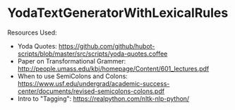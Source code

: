 # YodaTextGeneratorWithLexicalRules

Resources Used:
- Yoda Quotes: https://github.com/github/hubot-scripts/blob/master/src/scripts/yoda-quotes.coffee
- Paper on Transformational Grammer: http://people.umass.edu/kbj/homepage/Content/601_lectures.pdf
- When to use SemiColons and Colons: https://www.usf.edu/undergrad/academic-success-center/documents/revised-semicolons-colons.pdf
- Intro to "Tagging": https://realpython.com/nltk-nlp-python/